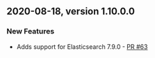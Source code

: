 ## 2020-08-18, version 1.10.0.0

### New Features
* Adds support for Elasticsearch 7.9.0 - [PR #63](https://github.com/opendistro-for-elasticsearch/job-scheduler/pull/63)